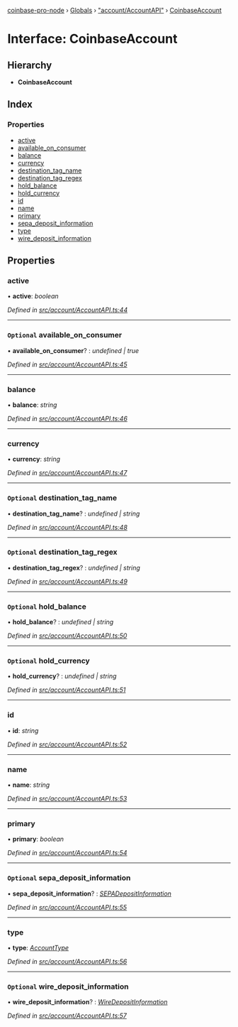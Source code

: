 [coinbase-pro-node](../README.md) › [Globals](../globals.md) › ["account/AccountAPI"](../modules/_account_accountapi_.md) › [CoinbaseAccount](_account_accountapi_.coinbaseaccount.md)

# Interface: CoinbaseAccount

## Hierarchy

- **CoinbaseAccount**

## Index

### Properties

- [active](_account_accountapi_.coinbaseaccount.md#active)
- [available_on_consumer](_account_accountapi_.coinbaseaccount.md#optional-available_on_consumer)
- [balance](_account_accountapi_.coinbaseaccount.md#balance)
- [currency](_account_accountapi_.coinbaseaccount.md#currency)
- [destination_tag_name](_account_accountapi_.coinbaseaccount.md#optional-destination_tag_name)
- [destination_tag_regex](_account_accountapi_.coinbaseaccount.md#optional-destination_tag_regex)
- [hold_balance](_account_accountapi_.coinbaseaccount.md#optional-hold_balance)
- [hold_currency](_account_accountapi_.coinbaseaccount.md#optional-hold_currency)
- [id](_account_accountapi_.coinbaseaccount.md#id)
- [name](_account_accountapi_.coinbaseaccount.md#name)
- [primary](_account_accountapi_.coinbaseaccount.md#primary)
- [sepa_deposit_information](_account_accountapi_.coinbaseaccount.md#optional-sepa_deposit_information)
- [type](_account_accountapi_.coinbaseaccount.md#type)
- [wire_deposit_information](_account_accountapi_.coinbaseaccount.md#optional-wire_deposit_information)

## Properties

### active

• **active**: _boolean_

_Defined in [src/account/AccountAPI.ts:44](https://github.com/bennyn/coinbase-pro-node/blob/2af663b/src/account/AccountAPI.ts#L44)_

---

### `Optional` available_on_consumer

• **available_on_consumer**? : _undefined | true_

_Defined in [src/account/AccountAPI.ts:45](https://github.com/bennyn/coinbase-pro-node/blob/2af663b/src/account/AccountAPI.ts#L45)_

---

### balance

• **balance**: _string_

_Defined in [src/account/AccountAPI.ts:46](https://github.com/bennyn/coinbase-pro-node/blob/2af663b/src/account/AccountAPI.ts#L46)_

---

### currency

• **currency**: _string_

_Defined in [src/account/AccountAPI.ts:47](https://github.com/bennyn/coinbase-pro-node/blob/2af663b/src/account/AccountAPI.ts#L47)_

---

### `Optional` destination_tag_name

• **destination_tag_name**? : _undefined | string_

_Defined in [src/account/AccountAPI.ts:48](https://github.com/bennyn/coinbase-pro-node/blob/2af663b/src/account/AccountAPI.ts#L48)_

---

### `Optional` destination_tag_regex

• **destination_tag_regex**? : _undefined | string_

_Defined in [src/account/AccountAPI.ts:49](https://github.com/bennyn/coinbase-pro-node/blob/2af663b/src/account/AccountAPI.ts#L49)_

---

### `Optional` hold_balance

• **hold_balance**? : _undefined | string_

_Defined in [src/account/AccountAPI.ts:50](https://github.com/bennyn/coinbase-pro-node/blob/2af663b/src/account/AccountAPI.ts#L50)_

---

### `Optional` hold_currency

• **hold_currency**? : _undefined | string_

_Defined in [src/account/AccountAPI.ts:51](https://github.com/bennyn/coinbase-pro-node/blob/2af663b/src/account/AccountAPI.ts#L51)_

---

### id

• **id**: _string_

_Defined in [src/account/AccountAPI.ts:52](https://github.com/bennyn/coinbase-pro-node/blob/2af663b/src/account/AccountAPI.ts#L52)_

---

### name

• **name**: _string_

_Defined in [src/account/AccountAPI.ts:53](https://github.com/bennyn/coinbase-pro-node/blob/2af663b/src/account/AccountAPI.ts#L53)_

---

### primary

• **primary**: _boolean_

_Defined in [src/account/AccountAPI.ts:54](https://github.com/bennyn/coinbase-pro-node/blob/2af663b/src/account/AccountAPI.ts#L54)_

---

### `Optional` sepa_deposit_information

• **sepa_deposit_information**? : _[SEPADepositInformation](_account_accountapi_.sepadepositinformation.md)_

_Defined in [src/account/AccountAPI.ts:55](https://github.com/bennyn/coinbase-pro-node/blob/2af663b/src/account/AccountAPI.ts#L55)_

---

### type

• **type**: _[AccountType](../enums/_account_accountapi_.accounttype.md)_

_Defined in [src/account/AccountAPI.ts:56](https://github.com/bennyn/coinbase-pro-node/blob/2af663b/src/account/AccountAPI.ts#L56)_

---

### `Optional` wire_deposit_information

• **wire_deposit_information**? : _[WireDepositInformation](_account_accountapi_.wiredepositinformation.md)_

_Defined in [src/account/AccountAPI.ts:57](https://github.com/bennyn/coinbase-pro-node/blob/2af663b/src/account/AccountAPI.ts#L57)_
